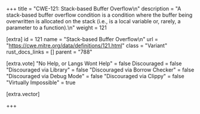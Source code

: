 +++
title = "CWE-121: Stack-based Buffer Overflow\n"
description = "A stack-based buffer overflow condition is a condition where the buffer being overwritten is allocated on the stack (i.e., is a local variable or, rarely, a parameter to a function).\n"
weight = 121

[extra]
id = 121
name = "Stack-based Buffer Overflow\n"
url = "https://cwe.mitre.org/data/definitions/121.html"
class = "Variant"
rust_docs_links = []
parent = "788"

[extra.vote]
"No Help, or Langs Wont Help" = false
Discouraged = false
"Discouraged via Library" = false
"Discouraged via Borrow Checker" = false
"Discouraged via Debug Mode" = false
"Discouraged via Clippy" = false
"Virtually Impossible" = true

[extra.vector]

+++